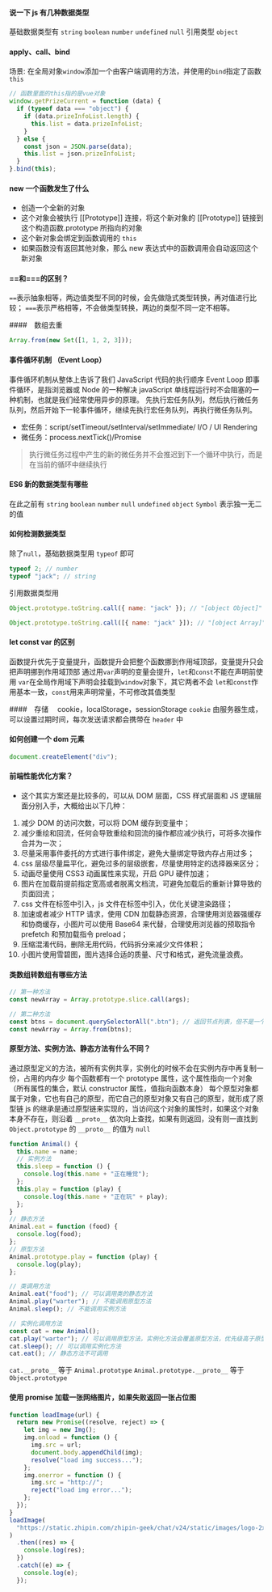 #### 说一下 js 有几种数据类型

基础数据类型有 `string` `boolean` `number` `undefined` `null`
引用类型 `object`

#### apply、call、bind

场景:
在全局对象`window`添加一个由客户端调用的方法，并使用的`bind`指定了函数`this`

```js
// 函数里面的this指的是vue对象
window.getPrizeCurrent = function (data) {
  if (typeof data === "object") {
    if (data.prizeInfoList.length) {
      this.list = data.prizeInfoList;
    }
  } else {
    const json = JSON.parse(data);
    this.list = json.prizeInfoList;
  }
}.bind(this);
```

#### new 一个函数发生了什么

- 创造一个全新的对象
- 这个对象会被执行 [[Prototype]] 连接，将这个新对象的 [[Prototype]] 链接到这个构造函数.prototype 所指向的对象
- 这个新对象会绑定到函数调用的 `this`
- 如果函数没有返回其他对象，那么 new 表达式中的函数调用会自动返回这个新对象

#### ==和===的区别？

`==`表示抽象相等，两边值类型不同的时候，会先做隐式类型转换，再对值进行比较；
`===`表示严格相等，不会做类型转换，两边的类型不同一定不相等。

####　数组去重

```js
Array.from(new Set([1, 1, 2, 3]));
```

#### 事件循环机制 （Event Loop）

事件循环机制从整体上告诉了我们 JavaScript 代码的执行顺序
Event Loop 即事件循环，是指浏览器或 Node 的一种解决 javaScript 单线程运行时不会阻塞的一种机制，也就是我们经常使用异步的原理。
先执行宏任务队列，然后执行微任务队列，然后开始下一轮事件循环，继续先执行宏任务队列，再执行微任务队列。

- 宏任务：script/setTimeout/setInterval/setImmediate/ I/O / UI Rendering
- 微任务：process.nextTick()/Promise

> 执行微任务过程中产生的新的微任务并不会推迟到下一个循环中执行，而是在当前的循环中继续执行

#### ES6 新的数据类型有哪些

在此之前有 `string` `boolean` `number` `null` `undefined` `object`
`Symbol` 表示独一无二的值

#### 如何检测数据类型

除了`null`，基础数据类型用 `typeof` 即可

```js
typeof 2; // number
typeof "jack"; // string
```

引用数据类型用

```js
Object.prototype.toString.call({ name: "jack" }); // "[object Object]"

Object.prototype.toString.call([{ name: "jack" }]); // "[object Array]"
```

#### let const var 的区别

函数提升优先于变量提升，函数提升会把整个函数挪到作用域顶部，变量提升只会把声明挪到作用域顶部
通过用`var`声明的变量会提升，`let`和`const`不能在声明前使用
`var`在全局作用域下声明会挂载到`window`对象下，其它两者不会
`let`和`const`作用基本一致，`const`用来声明常量，不可修改其值类型

####　存储　 cookie，localStorage，sessionStorage
`cookie` 由服务器生成，可以设置过期时间，每次发送请求都会携带在 `header` 中

#### 如何创建一个 dom 元素

```js
document.createElement("div");
```

#### 前端性能优化方案？

- 这个其实方案还是比较多的，可以从 DOM 层面，CSS 样式层面和 JS 逻辑层面分别入手，大概给出以下几种：

1. 减少 DOM 的访问次数，可以将 DOM 缓存到变量中；
2. 减少重绘和回流，任何会导致重绘和回流的操作都应减少执行，可将多次操作合并为一次；
3. 尽量采用事件委托的方式进行事件绑定，避免大量绑定导致内存占用过多；
4. css 层级尽量扁平化，避免过多的层级嵌套，尽量使用特定的选择器来区分；
5. 动画尽量使用 CSS3 动画属性来实现，开启 GPU 硬件加速；
6. 图片在加载前提前指定宽高或者脱离文档流，可避免加载后的重新计算导致的页面回流；
7. css 文件在<head>标签中引入，js 文件在<body>标签中引入，优化关键渲染路径；
8. 加速或者减少 HTTP 请求，使用 CDN 加载静态资源，合理使用浏览器强缓存和协商缓存，小图片可以使用 Base64 来代替，合理使用浏览器的预取指令 prefetch 和预加载指令 preload；
9. 压缩混淆代码，删除无用代码，代码拆分来减少文件体积；
10. 小图片使用雪碧图，图片选择合适的质量、尺寸和格式，避免流量浪费。

#### 类数组转数组有哪些方法

```js
// 第一种方法
const newArray = Array.prototype.slice.call(args);

// 第二种方法
const btns = document.querySelectorAll(".btn"); // 返回节点列表，但不是一个真正的数组
const newArray = Array.from(btns);
```

#### 原型方法、实例方法、静态方法有什么不同？

通过原型定义的方法，被所有实例共享，实例化的时候不会在实例内存中再复制一份，占用的内存少
每个函数都有一个 prototype 属性，这个属性指向一个对象（所有属性的集合，默认 constructor 属性，值指向函数本身）
每个原型对象都属于对象，它也有自己的原型，而它自己的原型对象又有自己的原型，就形成了原型链
js 的继承是通过原型链来实现的，当访问这个对象的属性时，如果这个对象本身不存在，则沿着 `__proto__` 依次向上查找，如果有则返回，没有则一直找到 `Object.prototype` 的 `__proto__` 的值为 `null`

```js
function Animal() {
  this.name = name;
  // 实例方法
  this.sleep = function () {
    console.log(this.name + "正在睡觉");
  };
  this.play = function (play) {
    console.log(this.name + "正在玩" + play);
  };
}
// 静态方法
Animal.eat = function (food) {
  console.log(food);
};
// 原型方法
Animal.prototype.play = function (play) {
  console.log(play);
};

// 类调用方法
Animal.eat("food"); // 可以调用类的静态方法
Animal.play("warter"); // 不能调用原型方法
Animal.sleep(); // 不能调用实例方法

// 实例化调用方法
const cat = new Animal();
cat.play("warter"); // 可以调用原型方法，实例化方法会覆盖原型方法，优先级高于原型方法
cat.sleep(); // 可以调用实例化方法
cat.eat(); // 静态方法不可调用
```

`cat.__proto__` 等于 `Animal.prototype`
`Animal.prototype.__proto__` 等于 `Object.prototype`

#### 使用 promise 加载一张网络图片，如果失败返回一张占位图

```js
function loadImage(url) {
  return new Promise((resolve, reject) => {
    let img = new Img();
    img.onload = function () {
      img.src = url;
      document.body.appendChild(img);
      resolve("load img success...");
    };
    img.onerror = function () {
      img.src = "http://";
      reject("load img error...");
    };
  });
}
loadImage(
  "https://static.zhipin.com/zhipin-geek/chat/v24/static/images/logo-2x.0bd629ae.png"
)
  .then((res) => {
    console.log(res);
  })
  .catch((e) => {
    console.log(e);
  });
```
